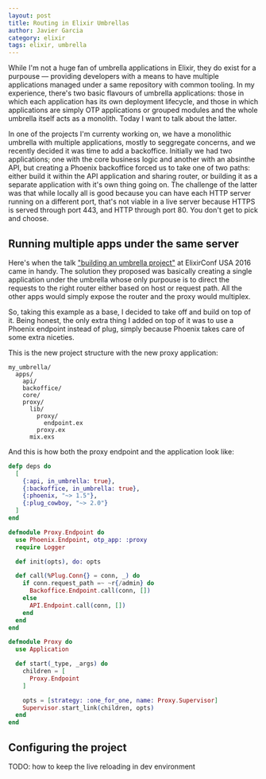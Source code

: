 ```yaml
---
layout: post
title: Routing in Elixir Umbrellas
author: Javier Garcia
category: elixir
tags: elixir, umbrella
---
```


While I'm not a huge fan of umbrella applications in Elixir, they do exist for a purpouse — providing
developers with a means to have multiple applications managed under a same repository with common tooling. In
my experience, there's two basic flavours of umbrella applications: those in which each application
has its own deployment lifecycle, and those in which applications are simply OTP applications or grouped
modules and the whole umbrella itself acts as a monolith. Today I want to talk about the latter.

In one of the projects I'm currenty working on, we have a monolithic umbrella with multiple applications,
mostly to seggregate concerns, and we recently decided it was time to add a backoffice. Initially we had
two applications; one with the core business logic and another with an absinthe API, but creating a Phoenix
backoffice forced us to take one of two paths: either build it within the API application and sharing router,
or building it as a separate application with it's own thing going on. The challenge of the latter was that
while locally all is good because you can have each HTTP server running on a different port, that's not viable
in a live server because HTTPS is served through port 443, and HTTP through port 80. You don't get to pick
and choose.

## Running multiple apps under the same server

Here's when the talk ["building an umbrella project"][0] at ElixirConf USA 2016 came in handy. The solution
they proposed was basically creating a single application under the umbrella whose only purpouse is to
direct the requests to the right router either based on host or request path. All the other apps would simply
expose the router and the proxy would multiplex.

So, taking this example as a base, I decided to take off and build on top of it. Being honest, the only extra
thing I added on top of it was to use a Phoenix endpoint instead of plug, simply because Phoenix takes care
of some extra niceties.

This is the new project structure with the new proxy application:

```
my_umbrella/
  apps/
    api/
    backoffice/
    core/
    proxy/
      lib/
        proxy/
          endpoint.ex
        proxy.ex
      mix.exs
```

And this is how both the proxy endpoint and the application look like:

```elixir
defp deps do
  [
    {:api, in_umbrella: true},
    {:backoffice, in_umbrella: true},
    {:phoenix, "~> 1.5"},
    {:plug_cowboy, "~> 2.0"}
  ]
end
```

```elixir
defmodule Proxy.Endpoint do
  use Phoenix.Endpoint, otp_app: :proxy
  require Logger

  def init(opts), do: opts

  def call(%Plug.Conn{} = conn, _) do
    if conn.request_path =~ ~r{/admin} do
      Backoffice.Endpoint.call(conn, [])
    else
      API.Endpoint.call(conn, [])
    end
  end
end
```

```elixir
defmodule Proxy do
  use Application

  def start(_type, _args) do
    children = [
      Proxy.Endpoint
    ]

    opts = [strategy: :one_for_one, name: Proxy.Supervisor]
    Supervisor.start_link(children, opts)
  end
end
```

## Configuring the project

TODO: how to keep the live reloading in dev environment

[0]: https://github.com/wojtekmach/acme_bank
